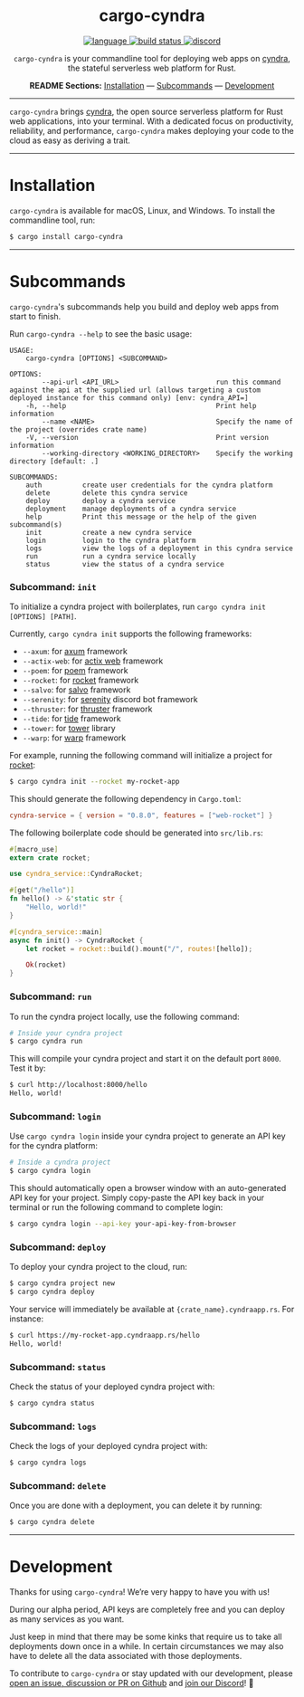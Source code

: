 <div align="center">

# cargo-cyndra

<p align=center>
  <a href="https://github.com/cyndra-hq/cyndra/search?l=rust">
    <img alt="language" src="https://img.shields.io/badge/language-Rust-orange.svg">
  </a>
  <a href="https://github.com/cyndra-hq/cyndra/actions">
    <img alt="build status" src="https://img.shields.io/github/workflow/status/cyndra-hq/cyndra/cargo-test"/>
  </a>
  <a href="https://discord.gg/H33rRDTm3p">
    <img alt="discord" src="https://img.shields.io/discord/803236282088161321?logo=discord"/>
  </a>
</p>

`cargo-cyndra` is your commandline tool for deploying web apps on [cyndra](https://www.cyndra.rs/), the stateful serverless web platform for Rust.

**README Sections:** [Installation](#installation) — [Subcommands](#subcommands) — [Development](#development)

</div>

---

`cargo-cyndra` brings [cyndra](https://www.cyndra.rs/), the open source serverless platform for Rust web applications, into your terminal. With a dedicated focus on productivity, reliability, and performance, `cargo-cyndra` makes deploying your code to the cloud as easy as deriving a trait.

---

<a id="installation">
<h1>Installation</h1>
</a>

`cargo-cyndra` is available for macOS, Linux, and Windows. To install the commandline tool, run:

```sh
$ cargo install cargo-cyndra
```

---

<a id="subcommands">
<h1>Subcommands</h1>
</a>

`cargo-cyndra`'s subcommands help you build and deploy web apps from start to finish.

Run `cargo-cyndra --help` to see the basic usage:

```
USAGE:
    cargo-cyndra [OPTIONS] <SUBCOMMAND>

OPTIONS:
        --api-url <API_URL>                        run this command against the api at the supplied url (allows targeting a custom deployed instance for this command only) [env: cyndra_API=]
    -h, --help                                     Print help information
        --name <NAME>                              Specify the name of the project (overrides crate name)
    -V, --version                                  Print version information
        --working-directory <WORKING_DIRECTORY>    Specify the working directory [default: .]

SUBCOMMANDS:
    auth          create user credentials for the cyndra platform
    delete        delete this cyndra service
    deploy        deploy a cyndra service
    deployment    manage deployments of a cyndra service
    help          Print this message or the help of the given subcommand(s)
    init          create a new cyndra service
    login         login to the cyndra platform
    logs          view the logs of a deployment in this cyndra service
    run           run a cyndra service locally
    status        view the status of a cyndra service
```

### Subcommand: `init`

To initialize a cyndra project with boilerplates, run `cargo cyndra init [OPTIONS] [PATH]`. 

Currently, `cargo cyndra init` supports the following frameworks:

- `--axum`: for [axum](https://github.com/tokio-rs/axum) framework
- `--actix-web`: for [actix web](https://actix.rs/) framework
- `--poem`: for [poem](https://github.com/poem-web/poem) framework
- `--rocket`: for [rocket](https://rocket.rs/) framework
- `--salvo`: for [salvo](https://salvo.rs/) framework
- `--serenity`: for [serenity](https://serenity.rs/) discord bot framework
- `--thruster`: for [thruster](https://github.com/thruster-rs/Thruster) framework
- `--tide`: for [tide](https://github.com/http-rs/tide) framework
- `--tower`: for [tower](https://github.com/tower-rs/tower) library
- `--warp`: for [warp](https://github.com/seanmonstar/warp) framework

For example, running the following command will initialize a project for [rocket](https://rocket.rs/):

```sh
$ cargo cyndra init --rocket my-rocket-app
```

This should generate the following dependency in `Cargo.toml`:
```toml
cyndra-service = { version = "0.8.0", features = ["web-rocket"] }
```

The following boilerplate code should be generated into `src/lib.rs`:

```rust
#[macro_use]
extern crate rocket;

use cyndra_service::CyndraRocket;

#[get("/hello")]
fn hello() -> &'static str {
    "Hello, world!"
}

#[cyndra_service::main]
async fn init() -> CyndraRocket {
    let rocket = rocket::build().mount("/", routes![hello]);

    Ok(rocket)
}
```

### Subcommand: `run`

To run the cyndra project locally, use the following command:

```sh
# Inside your cyndra project
$ cargo cyndra run
```

This will compile your cyndra project and start it on the default port `8000`. Test it by:

```sh
$ curl http://localhost:8000/hello
Hello, world!
```

### Subcommand: `login`

Use `cargo cyndra login` inside your cyndra project to generate an API key for the cyndra platform:

```sh
# Inside a cyndra project
$ cargo cyndra login
```

This should automatically open a browser window with an auto-generated API key for your project. Simply copy-paste the API key back in your terminal or run the following command to complete login:

```sh
$ cargo cyndra login --api-key your-api-key-from-browser
```

### Subcommand: `deploy`

To deploy your cyndra project to the cloud, run:

```sh
$ cargo cyndra project new
$ cargo cyndra deploy
```

Your service will immediately be available at `{crate_name}.cyndraapp.rs`. For instance:

```sh
$ curl https://my-rocket-app.cyndraapp.rs/hello
Hello, world!
```

### Subcommand: `status`

Check the status of your deployed cyndra project with:

```sh
$ cargo cyndra status
```

### Subcommand: `logs`

Check the logs of your deployed cyndra project with:

```sh
$ cargo cyndra logs
```

### Subcommand: `delete`

Once you are done with a deployment, you can delete it by running:

```sh
$ cargo cyndra delete
```

---

<a id="development">
<h1>Development</h1>
</a>

Thanks for using `cargo-cyndra`! We’re very happy to have you with us!

During our alpha period, API keys are completely free and you can deploy as many services as you want.

Just keep in mind that there may be some kinks that require us to take all deployments down once in a while. In certain circumstances we may also have to delete all the data associated with those deployments.

To contribute to `cargo-cyndra` or stay updated with our development, please [open an issue, discussion or PR on Github](https://github.com/cyndra-hq/cyndra) and [join our Discord](https://discord.gg/H33rRDTm3p)! 🚀
